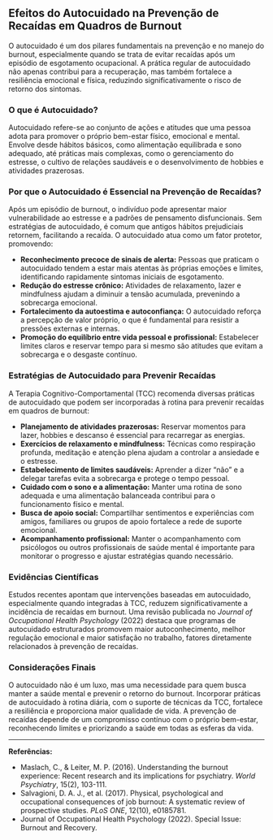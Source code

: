 
## Efeitos do Autocuidado na Prevenção de Recaídas em Quadros de Burnout

O autocuidado é um dos pilares fundamentais na prevenção e no manejo do burnout, especialmente quando se trata de evitar recaídas após um episódio de esgotamento ocupacional. A prática regular de autocuidado não apenas contribui para a recuperação, mas também fortalece a resiliência emocional e física, reduzindo significativamente o risco de retorno dos sintomas.

### O que é Autocuidado?

Autocuidado refere-se ao conjunto de ações e atitudes que uma pessoa adota para promover o próprio bem-estar físico, emocional e mental. Envolve desde hábitos básicos, como alimentação equilibrada e sono adequado, até práticas mais complexas, como o gerenciamento do estresse, o cultivo de relações saudáveis e o desenvolvimento de hobbies e atividades prazerosas.

### Por que o Autocuidado é Essencial na Prevenção de Recaídas?

Após um episódio de burnout, o indivíduo pode apresentar maior vulnerabilidade ao estresse e a padrões de pensamento disfuncionais. Sem estratégias de autocuidado, é comum que antigos hábitos prejudiciais retornem, facilitando a recaída. O autocuidado atua como um fator protetor, promovendo:

- **Reconhecimento precoce de sinais de alerta:** Pessoas que praticam o autocuidado tendem a estar mais atentas às próprias emoções e limites, identificando rapidamente sintomas iniciais de esgotamento.
- **Redução do estresse crônico:** Atividades de relaxamento, lazer e mindfulness ajudam a diminuir a tensão acumulada, prevenindo a sobrecarga emocional.
- **Fortalecimento da autoestima e autoconfiança:** O autocuidado reforça a percepção de valor próprio, o que é fundamental para resistir a pressões externas e internas.
- **Promoção do equilíbrio entre vida pessoal e profissional:** Estabelecer limites claros e reservar tempo para si mesmo são atitudes que evitam a sobrecarga e o desgaste contínuo.

### Estratégias de Autocuidado para Prevenir Recaídas

A Terapia Cognitivo-Comportamental (TCC) recomenda diversas práticas de autocuidado que podem ser incorporadas à rotina para prevenir recaídas em quadros de burnout:

- **Planejamento de atividades prazerosas:** Reservar momentos para lazer, hobbies e descanso é essencial para recarregar as energias.
- **Exercícios de relaxamento e mindfulness:** Técnicas como respiração profunda, meditação e atenção plena ajudam a controlar a ansiedade e o estresse.
- **Estabelecimento de limites saudáveis:** Aprender a dizer “não” e a delegar tarefas evita a sobrecarga e protege o tempo pessoal.
- **Cuidado com o sono e a alimentação:** Manter uma rotina de sono adequada e uma alimentação balanceada contribui para o funcionamento físico e mental.
- **Busca de apoio social:** Compartilhar sentimentos e experiências com amigos, familiares ou grupos de apoio fortalece a rede de suporte emocional.
- **Acompanhamento profissional:** Manter o acompanhamento com psicólogos ou outros profissionais de saúde mental é importante para monitorar o progresso e ajustar estratégias quando necessário.

### Evidências Científicas

Estudos recentes apontam que intervenções baseadas em autocuidado, especialmente quando integradas à TCC, reduzem significativamente a incidência de recaídas em burnout. Uma revisão publicada no *Journal of Occupational Health Psychology* (2022) destaca que programas de autocuidado estruturados promovem maior autoconhecimento, melhor regulação emocional e maior satisfação no trabalho, fatores diretamente relacionados à prevenção de recaídas.

### Considerações Finais

O autocuidado não é um luxo, mas uma necessidade para quem busca manter a saúde mental e prevenir o retorno do burnout. Incorporar práticas de autocuidado à rotina diária, com o suporte de técnicas da TCC, fortalece a resiliência e proporciona maior qualidade de vida. A prevenção de recaídas depende de um compromisso contínuo com o próprio bem-estar, reconhecendo limites e priorizando a saúde em todas as esferas da vida.

---
**Referências:**
- Maslach, C., & Leiter, M. P. (2016). Understanding the burnout experience: Recent research and its implications for psychiatry. *World Psychiatry*, 15(2), 103-111.
- Salvagioni, D. A. J., et al. (2017). Physical, psychological and occupational consequences of job burnout: A systematic review of prospective studies. *PLoS ONE*, 12(10), e0185781.
- Journal of Occupational Health Psychology (2022). Special Issue: Burnout and Recovery.
```
